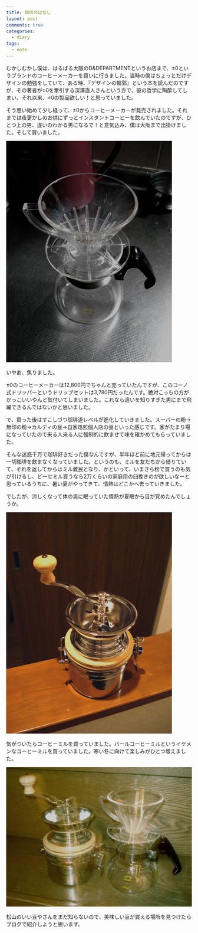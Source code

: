 ```yaml
---
title: 珈琲のはなし
layout: post
comments: true
categories:
  - diary
tags:
  - note
---
```


むかしむかし僕は、はるばる大阪のD&DEPARTMENTというお店まで、±0というブランドのコーヒーメーカーを買いに行きました。当時の僕はちょっとだけデザインの勉強をしていて、ある時、『デザインの輪郭』という本を読んだのですが、その著者が±0を牽引する深澤直人さんという方で、彼の哲学に陶酔してしまい、それ以来、±0の製品欲しい！と思っていました。

そう思い始めて少し経って、±0からコーヒーメーカーが発売されました。それまでは夜更かしのお供にずっとインスタントコーヒーを飲んでいたのですが、ひとつ上の男、違いのわかる男になるで！と意気込み、僕は大阪まで出掛けました。そして買いました。

![KONO式ドリッパー＆ポット][1]

いやあ、焦りました。

±0のコーヒーメーカーは12,800円でちゃんと売っていたんですが、このコーノ式ドリッパーというドリップセットは3,780円だったんです。絶対こっちの方がかっこいいやんと気付いてしまいました。これなら違いを知りすぎた男にまで飛躍できるんではないかと思いました。

で、買った後はすこしづつ珈琲道レベルが進化していきました。スーパーの粉→無印の粉→カルディの豆→自家焙煎個人店の豆といった感じです。家がたまり場になっていたので来る人来る人に強制的に飲ませて味を確かめてもらっていました。

そんな迷惑千万で珈琲好きだった僕なんですが、半年ほど前に地元帰ってからは一切珈琲を飲まなくなっていました。というのも、ミルを友だちから借りていて、それを返してからはミル難民となり、かといって、いまさら粉で買うのも気が引けるし、どーせミル買うなら2万くらいの家庭用の臼挽きのが欲しいなーと思っているうちに、暑い夏がやってきて、情熱はどこかへ去っていきました。

でしたが、涼しくなって体の奥に眠っていた情熱が夏眠から目が覚めたんでしょうか。

![バールコーヒーミル][2]

気がついたらコーヒーミルを買っていました。バールコーヒーミルというイケメンなコーヒーミルを買っていました。寒い冬に向けて楽しみがひとつ増えました。

![コーヒーミルとドリッパー][3]

松山のいい豆やさんをまだ知らないので、美味しい豆が買える場所を見つけたらブログで紹介しようと思います。


 [1]: /img/uploads/2010/09/coffee-talk-1.jpg
 [2]: /img/uploads/2010/09/coffee-talk-2.jpg
 [3]: /img/uploads/2010/09/coffee-talk-3.jpg
